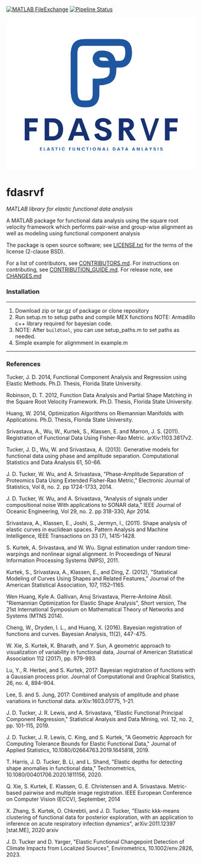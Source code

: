 [![MATLAB FileExchange](https://img.shields.io/badge/MATLAB-FileExchange-orange.svg)][fex]
[![Pipeline Status](https://gitlab.com/jdtuck/fdasrvf_MATLAB/badges/main/pipeline.svg)](https://gitlab.com/jdtuck/fdasrvf_MATLAB)

![](logo.png)

fdasrvf
=======

*MATLAB library for elastic functional data analysis*

A MATLAB package for functional data analysis using the square root
velocity framework which performs pair-wise and group-wise
alignment as well as modeling using functional component
analysis

The package is open source software; see [LICENSE.txt](LICENSE.txt) for the terms of the license (2-clause BSD). 

For a list of contributors, see [CONTRIBUTORS.md](CONTRIBUTORS.md).
For instructions on contributing, see [CONTRIBUTION_GUIDE.md](CONTRIBUTION_GUIDE.md).
For release note, see [CHANGES.md](CHANGES.md)

### Installation
------------------------------------------------------------------------------

1. Download zip or tar.gz of package or clone repository
2. Run setup.m to setup paths and compile MEX functions
  NOTE: Armadillo c++ library required for bayesian code.
3. NOTE: After `buildtool`, you can use setup_paths.m to set paths as needed.
4. Simple example for alignmment in example.m

------------------------------------------------------------------------------

### References
Tucker, J. D. 2014, Functional Component Analysis and Regression using Elastic Methods. Ph.D. Thesis, Florida State University.

Robinson, D. T. 2012, Function Data Analysis and Partial Shape Matching in the Square Root Velocity Framework. Ph.D. Thesis, Florida State University.

Huang, W. 2014, Optimization Algorithms on Riemannian Manifolds with Applications. Ph.D. Thesis, Florida State University.

Srivastava, A., Wu, W., Kurtek, S., Klassen, E. and Marron, J. S. (2011). Registration of Functional Data Using Fisher-Rao Metric. arXiv:1103.3817v2.

Tucker, J. D., Wu, W. and Srivastava, A. (2013). Generative models for functional data using phase and amplitude separation. Computational Statistics and Data Analysis 61, 50-66.

J. D. Tucker, W. Wu, and A. Srivastava, "Phase-Amplitude Separation of Proteomics Data Using Extended Fisher-Rao Metric," Electronic Journal of Statistics, Vol 8, no. 2. pp 1724-1733, 2014.

J. D. Tucker, W. Wu, and A. Srivastava, "Analysis of signals under compositional noise With applications to SONAR data," IEEE Journal of Oceanic Engineering, Vol 29, no. 2. pp 318-330, Apr 2014.

Srivastava, A., Klassen, E., Joshi, S., Jermyn, I., (2011). Shape analysis of elastic curves in euclidean spaces. Pattern Analysis and Machine Intelligence, IEEE Transactions on 33 (7), 1415-1428.

S. Kurtek, A. Srivastava, and W. Wu. Signal estimation under random time-warpings and nonlinear signal alignment. In Proceedings of Neural Information Processing Systems (NIPS), 2011.

Kurtek, S., Srivastava, A., Klassen, E., and Ding, Z. (2012), "Statistical Modeling of Curves Using Shapes and Related Features," Journal of the American Statistical Association, 107, 1152–1165.

Wen Huang, Kyle A. Gallivan, Anuj Srivastava, Pierre-Antoine Absil. "Riemannian Optimization for Elastic Shape Analysis", Short version, The 21st International Symposium on Mathematical Theory of Networks and Systems (MTNS 2014).

Cheng, W., Dryden, I. L., and Huang, X. (2016). Bayesian registration of functions and curves. Bayesian Analysis, 11(2), 447-475.

W. Xie, S. Kurtek, K. Bharath, and Y. Sun, A geometric approach to visualization of variability in functional data, Journal of American Statistical Association 112 (2017), pp. 979-993.

Lu, Y., R. Herbei, and S. Kurtek, 2017: Bayesian registration of functions with a Gaussian process prior. Journal of Computational and Graphical Statistics, 26, no. 4, 894–904.

Lee, S. and S. Jung, 2017: Combined analysis of amplitude and phase variations in functional data. arXiv:1603.01775, 1–21.

J. D. Tucker, J. R. Lewis, and A. Srivastava, "Elastic Functional Principal Component Regression," Statistical Analysis and Data Mining, vol. 12, no. 2, pp. 101-115, 2019.

J. D. Tucker, J. R. Lewis, C. King, and S. Kurtek, "A Geometric Approach for Computing Tolerance Bounds for Elastic Functional Data," Journal of Applied Statistics, 10.1080/02664763.2019.1645818, 2019.

T. Harris, J. D. Tucker, B. Li, and L. Shand, "Elastic depths for detecting shape anomalies in functional data," Technometrics, 10.1080/00401706.2020.1811156, 2020.

Q. Xie, S. Kurtek, E. Klassen, G. E. Christensen and A. Srivastava. Metric-based pairwise and multiple image registration. IEEE European Conference on Computer Vision (ECCV), September, 2014

X. Zhang, S. Kurtek, O. Chkrebtii, and J. D. Tucker, "Elastic kkk-means clustering of functional data for posterior exploration, with an application to inference on acute respiratory infection dynamics", arXiv:2011.12397 [stat.ME], 2020 arxiv

J. D. Tucker and D. Yarger, "Elastic Functional Changepoint Detection of Climate Impacts from Localized Sources", Envirometrics, 10.1002/env.2826, 2023.

  [fex]:            https://www.mathworks.com/matlabcentral/fileexchange/66494-fdasrvf
